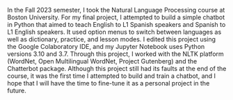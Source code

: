 In the Fall 2023 semester, I took the Natural Language Processing course at Boston University. For my final project, I attempted to build a simple chatbot in Python that aimed to teach English to L1 Spanish speakers and Spanish to L1 English speakers. It used option menus to switch between languages as well as dictionary, practice, and lesson modes.
I edited this project using the Google Colaboratory IDE, and my Jupyter Notebook uses Python versions 3.10 and 3.7. Through this project, I worked with the NLTK platform (WordNet, Open Multilingual WordNet, Project Gutenberg) and the Chatterbot package.
Although this project still had its faults at the end of the course, it was the first time I attempted to build and train a chatbot, and I hope that I will have the time to fine-tune it as a personal project in the future.
